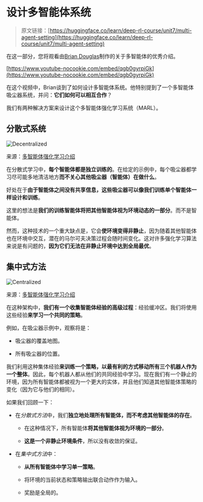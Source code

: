 # 设计多智能体系统

> 原文链接：[https://huggingface.co/learn/deep-rl-course/unit7/multi-agent-setting](https://huggingface.co/learn/deep-rl-course/unit7/multi-agent-setting)

在这一部分，您将观看由[Brian Douglas](https://www.youtube.com/channel/UCq0imsn84ShAe9PBOFnoIrg)制作的关于多智能体的优秀介绍。

[https://www.youtube-nocookie.com/embed/qgb0gyrpiGk](https://www.youtube-nocookie.com/embed/qgb0gyrpiGk)

在这个视频中，Brian谈到了如何设计多智能体系统。他特别提到了一个多智能体吸尘器系统，并问：**它们如何可以相互合作**？

我们有两种解决方案来设计这个多智能体强化学习系统（MARL）。

## 分散式系统

![Decentralized](../Images/d82bc536a16b8e15791ba574b6f9f35f.png)

来源：[多智能体强化学习介绍](https://www.youtube.com/watch?v=qgb0gyrpiGk)

在分散式学习中，**每个智能体都是独立训练的**。在给定的示例中，每个吸尘器都学习尽可能多地清洁地方**而不关心其他吸尘器（智能体）在做什么**。

好处在于**由于智能体之间没有共享信息，这些吸尘器可以像我们训练单个智能体一样设计和训练**。

这里的想法是**我们的训练智能体将把其他智能体视为环境动态的一部分**。而不是智能体。

然而，这种技术的一个重大缺点是，它会**使环境变得非静止**，因为随着其他智能体也在环境中交互，潜在的马尔可夫决策过程会随时间变化。这对许多强化学习算法来说是有问题的，**因为它们无法在非静止环境中达到全局最优**。

## 集中式方法

![Centralized](../Images/5eb69229013368a2d3d27ad287a597e8.png)

来源：[多智能体强化学习介绍](https://www.youtube.com/watch?v=qgb0gyrpiGk)

在这种架构中，**我们有一个收集智能体经验的高级过程**：经验缓冲区。我们将使用这些经验**来学习一个共同的策略**。

例如，在吸尘器示例中，观察将是：

+   吸尘器的覆盖地图。

+   所有吸尘器的位置。

我们利用这种集体经验**来训练一个策略，以最有利的方式移动所有三个机器人作为一个整体**。因此，每个机器人都从他们的共同经验中学习。现在我们有一个静止的环境，因为所有智能体都被视为一个更大的实体，并且他们知道其他智能体策略的变化（因为它与他们的相同）。

如果我们回顾一下：

+   在*分散式方法*中，我们**独立地处理所有智能体，而不考虑其他智能体的存在**。

    +   在这种情况下，所有智能体**将其他智能体视为环境的一部分**。

    +   **这是一个非静止环境条件**，所以没有收敛的保证。

+   在*集中式方法*中：

    +   **从所有智能体中学习单一策略**。

    +   将环境的当前状态和策略输出联合动作作为输入。

    +   奖励是全局的。

